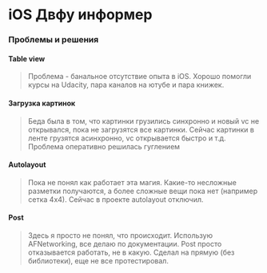 # iOS Двфу информер

### Проблемы и решения


#### Table view
>Проблема - банальное отсутствие опыта в iOS. Хорошо помогли курсы на Udacity, пара каналов на ютубе и пара книжек.  

#### Загрузка картинок
> Беда была в том, что картинки грузились синхронно и новый vc не открывался, пока не загрузятся все картинки. Сейчас картинки в ленте грузятся асинхронно, vc открывается быстро и т.д. Проблема оперативно решилась гуглением

#### Autolayout
> Пока не понял как работает эта магия. Какие-то несложные разметки получаются, а более сложные вещи пока нет (например сетка 4х4). Сейчас в проекте autolayout отключил.

#### Post
> Здесь я просто не понял, что происходит. Использую AFNetworking, все делаю по документации. Post просто отказывается работать, не в какую. Сделал на прямую (без библиотеки), еще не все протестировал.
